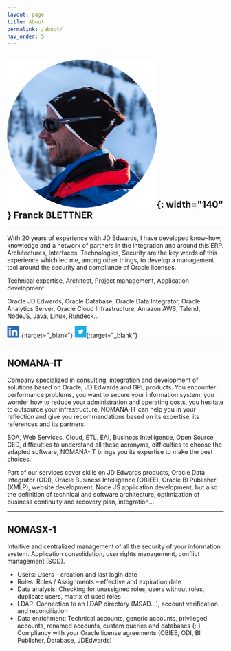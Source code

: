 ```yaml
---
layout: page
title: About
permalink: /about/
nav_order: 5
---
```


## ![NOMASX-1](/assets/about/fbl_logo.png){: width="140" } Franck BLETTNER 
---

With 20 years of experience with JD Edwards, I have developed know-how, knowledge and a network of partners in the integration and around this ERP. Architectures, Interfaces, Technologies, Security are the key words of this experience which led me, among other things, to develop a management tool around the security and compliance of Oracle licenses.

Technical expertise, Architect, Project management, Application development

Oracle JD Edwards, Oracle Database, Oracle Data Integrator, Oracle Analytics Server, Oracle Cloud Infrastructure, Amazon AWS, Talend, NodeJS, Java, Linux, Rundeck...
 
[![NOMASX-1](/assets/about/linkedin.png)](http://www.linkedin.com/in/franck-blettner-72509510){:target="_blank"}
[![NOMASX-1](/assets/about/twitter.png)](https://twitter.com/fblettner){:target="_blank"}

---
## NOMANA-IT

Company specialized in consulting, integration and development of solutions based on Oracle, JD Edwards and GPL products.
You encounter performance problems, you want to secure your information system, you wonder how to reduce your administration and operating costs, you hesitate to outsource your infrastructure, NOMANA-IT can help you in your reflection and give you recommendations based on its expertise, its references and its partners.

SOA, Web Services, Cloud, ETL, EAI, Business Intelligence, Open Source, GED, difficulties to understand all these acronyms, difficulties to choose the adapted software, NOMANA-IT brings you its expertise to make the best choices.

Part of our services cover skills on JD Edwards products, Oracle Data Integrator (ODI), Oracle Business Intelligence (OBIEE), Oracle BI Publisher (XMLP), website development, Node JS application development, but also the definition of technical and software architecture, optimization of business continuity and recovery plan, integration…

---
## NOMASX-1

Intuitive and centralized management of all the security of your information system. Application consolidation, user rights management, conflict management (SOD).
* Users: Users – creation and last login date
* Roles: Roles / Assignments –  effective and expiration date
* Data analysis: Checking for unassigned roles, users without roles, duplicate users, matrix of used roles
* LDAP: Connection to an LDAP directory (MSAD…), account verification and reconciliation
* Data enrichment: Technical accounts, generic accounts, privileged accounts, renamed accounts, custom queries and databases
{: }
Compliancy with your Oracle license agreements (OBIEE, ODI, BI Publisher, Database, JDEdwards)